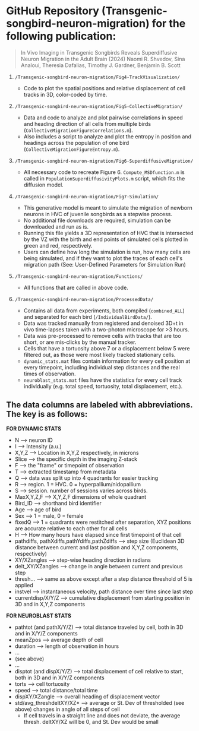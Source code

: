 # GitHub Repository (Transgenic-songbird-neuron-migration) for the following publication:

> In Vivo Imaging in Transgenic Songbirds Reveals Superdiffusive Neuron Migration in the Adult Brain (2024)
Naomi R. Shvedov, Sina Analoui, Theresia Dafalias, Timothy J. Gardner, Benjamin B. Scott


1. `/Transgenic-songbird-neuron-migration/Fig4-TrackVisualization/`
    * Code to plot the spatial positions and relative displacement of cell tracks in 3D, color-coded by time. 

2. `/Transgenic-songbird-neuron-migration/Fig5-CollectiveMigration/`
    * Data and code to analyze and plot pairwise correlations in speed and heading direction of all cells from multiple birds (`CollectiveMigrationFigureCorrelations.m`). 
    * Also includes a script to analyze and plot the entropy in position and  headings across the population of one bird (`CollectiveMigrationFigureEntropy.m`).

3. `/Transgenic-songbird-neuron-migration/Fig6-SuperdiffusiveMigration/`
    * All necessary code to recreate Figure 6. `Compute_MSDfunction.m` is called in `PopulationSuperdiffusivityPlots.m` script, which fits the diffusion model.

4. `/Transgenic-songbird-neuron-migration/Fig7-Simulation/`
    * This generative model is meant to simulate the migration of newborn neurons in HVC of juvenile songbirds as a stepwise process.
    * No additional file downloads are required, simulation can be downloaded and run as is.
    * Running this file yields a 3D representation of HVC that is intersected by the VZ with the birth and end points of simulated cells plotted in green and red, respectively.
    * Users can define how long the simulation is run, how many cells are being simulated, and if they want to plot the traces of each cell's migration path (See: User-Defined Parameters for Simulation Run)

5. `/Transgenic-songbird-neuron-migration/Functions/`
    * All functions that are called in above code.

6. `/Transgenic-songbird-neuron-migration/ProcessedData/`
    * Contains all data from experiments, both compiled (`combined_ALL`) and separated for each bird (`/IndividualBirdData/`). 
    * Data was tracked manually from registered and denoised 3D+t in vivo time-lapses taken with a two-photon microscope for >3 hours.
    * Data was pre-processed to remove cells with tracks that are too short, or are mis-clicks by the manual tracker.
    * Cells that have a tortuosity above 7 or a displacement below 5 were filtered out, as those were most likely tracked stationary cells.
    * `dynamic_stats.mat` files contain information for every cell position at every timepoint, including individual step distances and the real times of observation.
    * `neuroblast_stats.mat` files have the statistics for every cell track individually (e.g. total speed, tortuosity, total displacement, etc.).


## The data columns are labeled with abbreviations. The key is as follows: 

**FOR DYNAMIC STATS**

* N --> neuron ID
* I --> Intensity (a.u.)
* X,Y,Z --> Location in X,Y,Z respectively, in microns
* Slice --> the specific depth in the imaging Z-stack
* F --> the "frame" or timepoint of observation
* T --> extracted timestamp from metadata
* Q --> data was split up into 4 quadrants for easier tracking
* R --> region. 1 = HVC. 0 = hyperpallium/nidopallium
* S --> session. number of sessions varies across birds.
* MaxX,Y,Z,F --> X,Y,Z,F dimensions of whole quadrant
* Bird_ID --> shorthand bird identifier
* Age --> age of bird
* Sex --> 1 = male, 0 = female
* fixedQ --> 1 = quadrants were restitched after separation, XYZ positions are accurate relative to each other for all cells
* H --> How many hours have elapsed since first timepoint of that cell
* pathdiffs, pathXdiffs,pathYdiffs,pathZdiffs --> step size (Euclidean 3D distance between current and last position and X,Y,Z components, respectively)
* XY/XZangles --> step-wise heading direction in radians
* delt_XY/XZangles --> change in angle between current and previous step
* thresh... --> same as above except after a step distance threshold of 5 is applied 
* instvel --> instantaneous velocity, path distance over time since last step
* currentdisp/X/Y/Z --> cumulative displacement from starting position in 3D and in X,Y,Z components


**FOR NEUROBLAST STATS**

* pathtot (and pathX/Y/Z) --> total distance traveled by cell, both in 3D and in X/Y/Z components
* meanZpos --> average depth of cell
* duration --> length of observation in hours
* ...
* (see above)
* ...
* disptot (and dispX/Y/Z) --> total displacement of cell relative to start, both in 3D and in X/Y/Z components
* torts --> cell tortuosity
* speed --> total distance/total time
* dispXY/XZangle --> overall heading of displacement vector
* std/avg_threshdeltXY/XZ* --> average or St. Dev of thresholded (see above) changes in angle of all steps of cell
    * If cell travels in a straight line and does not deviate, the average thresh. deltXY/XZ will be 0, and St. Dev would be small
